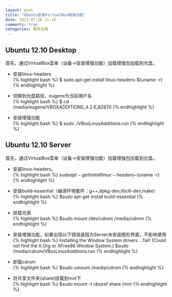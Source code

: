 ```yaml
---
layout: post
title: "Ubuntu安装VirtualBox增强功能"
date: 2013-07-26 21:10
comments: true
categories: 软件应用
---
```


## Ubuntu 12.10 Desktop      
首先，通过VirtualBox菜单（设备->安装增强功能）加载增强包加载到光盘。    

* 安装linux-headers    
{% highlight bash %}
$ sudo apt-get install linux-headers-$(uname -r)  
{% endhighlight %}     
      
* 切换到光盘路径，eugene为当前用户名     
{% highlight bash %}
$ cd /media/eugene/VBOXADDITIONS_4.2.6_82870
{% endhighlight %}

* 安装增强功能    
{% highlight bash %}
$ sudo ./VBoxLinuxAdditions.run
{% endhighlight %}

## Ubuntu 12.10 Server
首先，通过VirtualBox菜单（设备->安装增强功能）加载增强包加载到光盘。
        
* 安装linux-headers。    
{% highlight bash %}
$sudo apt-get install linux-headers-$(uname -r)  
{% endhighlight %}

* 安装build-essential（编译环境套件：g++,dpkg-dev,libc6-dev,make）    
{% highlight bash %}
$sudo apt-get install build-essential
{% endhighlight %}

* 挂载光驱    
{% highlight bash %}
$sudo mount /dev/cdrom /media/cdrom
{% endhighlight %}

* 安装增强功能，如果出现以下错误是因为Server未安装图形界面，不影响使用        
{% highlight bash %}
Installing the Window System drivers ...fail!
(Could not find the X.Org or XFree86 Window System.)
$sudo /media/cdrom/VBoxLinuxAdditions.run
{% endhighlight %}

* 卸载cdrom    
{% highlight bash %}
$sudo umount /media/cdrom
{% endhighlight %}

* 将共享文件夹(share)挂载到mnt下    
{% highlight bash %}
$sudo mount -t vboxsf share /mnt
{% endhighlight %}        